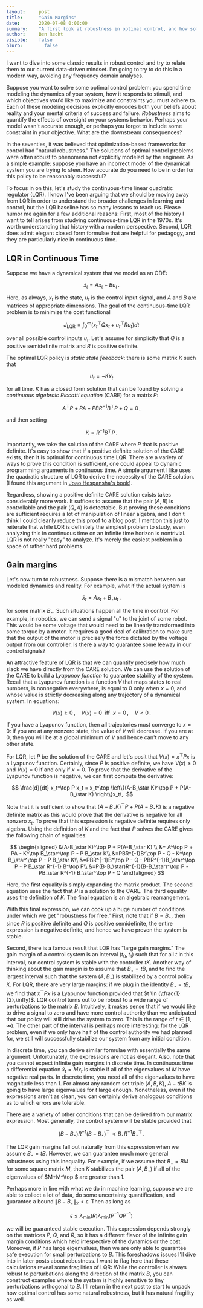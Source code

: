 ```yaml
---
layout:     post
title:      "Gain Margins"
date:       2020-07-08 0:00:00
summary:    "A first look at robustness in optimal control, and how sometimes you can get robustness without explicitly modeling it."
author:     Ben Recht
visible:    false
blurb: 		  false
---
```


I want to dive into some classic results in robust control and try to relate them to our current data-driven mindset. I'm going to try to do this in a modern way, avoiding any frequency domain analyses.

Suppose you want to solve some optimal control problem: you spend time modeling the dynamics of your system, how it responds to stimuli, and which objectives you'd like to maximize and constraints you must adhere to. Each of these modeling decisions explicitly encodes both your beliefs about reality and your mental criteria of success and failure. *Robustness* aims to quantify the effects of oversight on your systems behavior. Perhaps your model wasn't accurate enough, or perhaps you forgot to include some constraint in your objective. What are the downstream consequences?

In the seventies, it was believed that optimization-based frameworks for control had "natural robustness." The solutions of optimal control problems were often robust to phenomena not explicitly modeled by the engineer. As a simple example: suppose you have an incorrect model of the dynamical system you are trying to steer. How accurate do you need to be in order for this policy to be reasonably successful?

To focus in on this, let's study the continuous-time linear quadratic regulator (LQR). I know I've been arguing that we should  be moving away from LQR in order to understand the broader challenges in learning and control, but the LQR baseline has so many lessons to teach us. Please humor me again for a few additional reasons: First, most of the history I want to tell arises from studying continuous-time LQR in the 1970s. It's worth understanding that history with a modern perspective. Second, LQR does admit elegant closed form formulae that are helpful for pedagogy, and they are particularly nice in continuous time.

## LQR in Continuous Time

Suppose we have a dynamical system that we model as an ODE:

$$
	\dot{x}_t = Ax_t + Bu_t\,.
$$

Here, as always, $x_t$ is the state, $u_t$ is the control input signal, and $A$ and $B$ are matrices of appropriate dimensions. The goal of the continuous-time LQR problem is to minimize the cost functional

$$
J_{\text{LQR}}=\int_{0}^{\infty} (x_t^\top Qx_t + u_t^\top Ru_t) dt
$$

over all possible control inputs $u_t$. Let's assume for simplicity that $Q$ is a positive semidefinite matrix and $R$ is positive definite.

The optimal LQR policy is *static state feedback*: there is some matrix $K$ such that

$$
	u_t = -Kx_t
$$

for all time. $K$ has a closed form solution that can be found by solving a *continuous algebraic Riccatti equation* (CARE) for a matrix $P$:

$$
	A^\top P + PA - PBR^{-1}B^\top P + Q = 0\,,
$$

and then setting

$$
	K = R^{-1}B^\top P\,.
$$

Importantly, we take the solution of the CARE where $P$ that is positive definite. It's easy to show that if a positive definite solution of the CARE exists, then it is optimal for continuous time LQR. There are a variety of ways to prove this condition is sufficient, one could appeal to dynamic programming arguments in continuous time. A simple argument I like uses the quadratic structure of LQR to derive the necessity of the CARE solution. (I found this argument in [Joao Hespansha's book](https://www.ece.ucsb.edu/~hespanha/linearsystems/)).

Regardless, showing a positive definite CARE solution exists takes considerably more work. It suffices to assume that the pair $(A,B)$ is controllable and the pair $(Q,A)$ is detectable. But proving these conditions are sufficient requires a lot of manipulation of linear algebra, and I don't think I could cleanly reduce this proof to a blog post. I mention this just to reiterate that while LQR is definitely the simplest problem to study, even analyzing this in continuous time on an infinite time horizon is nontrivial. LQR is not really "easy" to analyze. It's merely the easiest problem in a space of rather hard problems.

## Gain margins

Let's now turn to robustness. Suppose there is a mismatch between our modeled dynamics and reality. For example, what if the actual system is

$$
	\dot{x}_t = Ax_t + B_\star u_t\,.
$$

for some matrix $B_\star$. Such situations happen all the time in control. For example, in robotics, we can send a signal "u" to the joint of some robot. This would be some voltage that would need to be linearly transformed into some torque by a motor. It requires a good deal of calibration to make sure that the output of the motor is precisely the force dictated by the voltage output from our controller. Is there a way to guarantee some leeway in our control signals?

An attractive feature of LQR is that we can quantify precisely how much slack we have directly from the CARE solution. We can use the solution of the CARE to build a *Lyapunov function* to guarantee stability of the system. Recall that a Lyapunov function is a function $V$ that maps states to real numbers, is nonnegative everywhere, is equal to $0$ only when $x=0$, and whose value is strictly decreasing along any trajectory of a dynamical system. In equations:

$$
	V(x)\geq 0\,,~~~~V(x)=0~~\text{iff}~~x=0\,,~~~~\dot{V} <0\,.
$$

If you have a Lyapunov function, then all trajectories must converge to $x=0$: if you are at any nonzero state, the value of $V$ will decrease. If you are at $0$, then you will be at a global minimum of $V$ and hence can't move to any other state.

For LQR, let $P$ be the solution of the CARE and let's posit that $V(x) = x^\top  P x$ is a Lyapunov function. Certainly, since $P$ is positive definite, we have $V(x)\geq 0$ and $V(x)=0$ if and only if $x=0$. To prove that the derivative of the Lyapunov function is negative, we can first compute the derivative:

$$
\frac{d}{dt} x_t^\top  P x_t = x_t^\top \left\{(A-B_\star K)^\top P + P(A-B_\star K)  \right\}x_t\,.
$$

Note that it is sufficient to show that  $(A-B_\star K)^\top P + P(A-B_\star K)$ is a negative definite matrix as this would prove that the derivative is negative for all nonzero $x_t$. To prove that this expression is negative definite requires only algebra. Using the definition of $K$ and the fact that $P$ solves the CARE gives the following chain of equalities:

$$
\begin{aligned}
	&(A-B_\star K)^\top P + P(A-B_\star K)  \\
  &= A^\top P + PA - K^\top B_\star^\top  P - P B_\star K\\
	&=PBR^{-1}B^\top P - Q - K^\top B_\star^\top  P - P B_\star K\\
	&=PBR^{-1}B^\top P - Q - PBR^{-1}B_\star^\top  P - P B_\star R^{-1} B^\top P\\
	&=P(B-B_\star)R^{-1}(B-B_\star)^\top P - PB_\star R^{-1} B_\star^\top  P - Q
\end{aligned}
$$

Here, the first equality is simply expanding the matrix product. The second equation uses the fact that $P$ is a solution to the CARE. The third equality uses the definition of $K$. The final equation is an algebraic rearrangement.

With this final expression, we can cook up a huge number of conditions under which we get "robustness for free." First, note that if $B=B_\star$, then since $R$ is positive definite and $Q$ is positive semidefinite, the entire expression is negative definite, and hence we have proven the system is stable.

Second, there is a famous result that LQR has "large gain margins." The gain margin of a control system is an interval $(t_0,t_1)$ such that for all $t$ in this interval, our control system is stable with the controller $tK$. Another way of thinking about the gain margin is to assume that $B_\star = tB$, and to find the largest interval such that the system $(A,B_\star)$ is stabilized by a control policy $K$. For LQR, there are very large margins: if we plug in the identity $B_\star=tB$, we find that $x^\top  P x$ is a Lyapunov function provided that $t \in (\tfrac{1}{2},\infty)$. LQR control turns out to be robust to a wide range of perturbations to the matrix $B$. Intuitively, it makes sense that if we would like to drive a signal to zero and have more control authority than we anticipated that our policy will still drive the system to zero. This is the range of $t \in [1,\infty)$. The other part of the interval is perhaps more interesting: for the LQR problem, even if we only have half of the control authority we had planned for, we still will successfully stabilize our system from any initial condition.

In discrete time, you can derive similar formulae with essentially the same argument. Unfortunately, the expressions are not as elegant. Also, note that you cannot expect infinite gain margins in discrete time. In continuous time a differential equation $\dot{x}_t = M x_t$ is stable if all of the eigenvalues of $M$ have negative real parts. In discrete time, you need all of the eigenvalues to have magnitude less than $1$. For almost any random set triple $(A,B,K)$, $A-t B K$ is going to have large eigenvalues for $t$ large enough. Nonetheless, even if the expressions aren't as clean, you can certainly derive analogous conditions as to which errors are tolerable.

There are a variety of other conditions that can be derived from our matrix expression. Most generally, the control system will be stable provided that

$$
	(B-B_\star)R^{-1}(B-B_\star)^\top  \prec B_\star R^{-1} B_\star^\top \,.
$$

The LQR gain margins fall out naturally from this expression when we assume $B_\star = t B$. However, we can guarantee much more general robustness using this inequality. For example, if we assume that $B_\star = BM$ for some square matrix $M$, then $K$ stabilizes the pair $(A,B_\star)$ if all of the eigenvalues of $M+M^\top $ are greater than $1$.

Perhaps more in line with what we do in machine learning, suppose we are able to collect a lot of data, do some uncertainty quantification, and guarantee a bound $\|B-B_\star\|_2<\epsilon$. Then as long as

$$
	\epsilon \leq \lambda_\text{min}(R)\lambda_\text{min}\left(P^{-1} Q P^{-1}\right)
$$

we will be guaranteed stable execution. This expression depends strongly on the matrices $P$, $Q$, and $R$, so it has a different flavor of the infinite gain margin conditions which held irrespective of the dynamics or the cost. Moreover, if $P$ has large eigenvalues, then we are only able to guarantee safe execution for small perturbations to $B$. This foreshadows issues I'll dive into in later posts about robustness. I want to flag here that these calculations reveal some fragilities of LQR: While the controller is always robust to perturbations along the direction of the matrix $B$, you can construct examples where the system is highly sensitive to tiny perturbations orthogonal to $B$. I'll return in the next post to start to unpack how optimal control has some natural robustness, but it has natural fragility as well.
